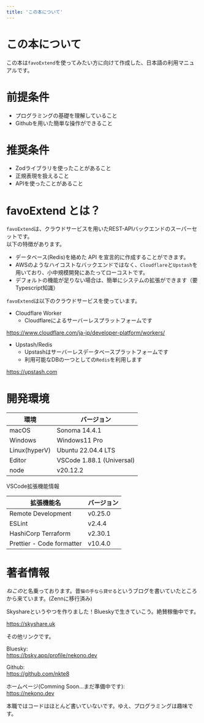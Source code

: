 ```yaml
---
title: 'この本について'
---
```


# この本について

この本は`favoExtend`を使ってみたい方に向けて作成した、日本語の利用マニュアルです。

# 前提条件

- プログラミングの基礎を理解していること
- Githubを用いた簡単な操作ができること

# 推奨条件

- Zodライブラリを使ったことがあること
- 正規表現を扱えること
- APIを使ったことがあること

# favoExtend とは？

`favoExtend`は、クラウドサービスを用いたREST-APIバックエンドのスーパーセットです。  
以下の特徴があります。

- データベース(Redis)を絡めた API を宣言的に作成することができます。
- AWSのようなハイコストなバックエンドではなく、`Cloudflare`と`Upstash`を用いており、小中規模開発にあたってローコストです。
- デフォルトの機能が足りない場合は、簡単にシステムの拡張ができます（要Typescript知識）

`favoExtend`は以下のクラウドサービスを使っています。

- Cloudflare Worker
  - Cloudflareによるサーバーレスプラットフォームです

https://www.cloudflare.com/ja-jp/developer-platform/workers/

- Upstash/Redis
  - Upstashはサーバーレスデータベースプラットフォームです
  - 利用可能なDBの一つとしての`Redis`を利用します

https://upstash.com

# 開発環境

| 環境          | バージョン                |
| ------------- | ------------------------- |
| macOS         | Sonoma 14.4.1             |
| Windows       | Windows11 Pro             |
| Linux(hyperV) | Ubuntu 22.04.4 LTS        |
| Editor        | VSCode 1.88.1 (Universal) |
| node          | v20.12.2                  |

VSCode拡張機能情報

| 拡張機能名                | バージョン |
| ------------------------- | ---------- |
| Remote Development        | v0.25.0    |
| ESLint                    | v2.4.4     |
| HashiCorp Terraform       | v2.30.1    |
| Prettier - Code formatter | v10.4.0    |

# 著者情報

*ねこの*と名乗っております。昔`猫の手なら貸せる`というブログを書いていたところから来ています。(Zennに移行済み)

Skyshareというやつを作りました！Blueskyで生きていこう。絶賛稼働中です。

https://skyshare.uk

その他リンクです。

Bluesky:  
https://bsky.app/profile/nekono.dev

Github:  
https://github.com/nkte8

ホームページ(Comming Soon...まだ準備中です):  
https://nekono.dev

本職ではコードはほとんど書いていないです。ゆえ、プログラミングは趣味です。
